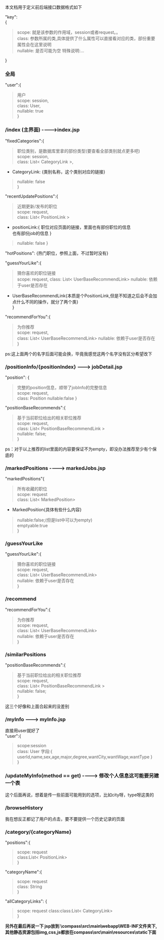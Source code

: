 本文档用于定义前后端接口数据格式如下

"key":  
{   
 > 
 > scope: 就是该参数的作用域，session或者request。。  
 > class: 参数所属的类,具体提供了什么属性可以直接看对应的类，部份重要属性会在这里说明   
 > nullable: 是否可能为空
 > 特殊说明:...
 
}
### 全局
"user":{
 > 用户  
 > scope: session,  
 > class: User,  
 > nullable: true  
}   
### /index (主界面) ---->index.jsp
"fixedCategories":{
 > 职位类别，是数据库里拿的部份类型(要查看全部类别就点更多吧)  
 > scope: session,  
 > class: List< CategoryLink >,  
  - CategoryLink: {类别名称，这个类别对应的链接}  
 > nullable: false  
}  

"recentUpdatePositions":{
 > 近期更新/发布的职位  
 > scope: request,  
 > class: List< PositionLink >
 - positionLink:{
    职位对应页面的链接，里面也有部份职位的信息  
    也有部份job的信息
   }
 > nullable: false
}

"hotPositions": {热门职位，参照上面，不过暂时没有}

"guessYourLike":{  
> 猜你喜欢的职位链接  
> scope: request,
> class: List< UserBaseRecommendLink>
> nullable: 依赖于user是否存在  
- UserBaseRecommendLink{本质是个PositionLink,但是不知道之后会不会加点什么不同的操作，就分了两个类}  
}  

"recommendForYou":{  
> 为你推荐  
> scope: request,  
> class: List< UserBaseRecommendLink>
> nullable: 依赖于user是否存在  
}  

ps:这上面两个的名字后面可能会换，毕竟我感觉这两个名字没有区分希望改下  

### /positionInfo/{positionIndex} ---> jobDetail.jsp
"position": {
> 完整的position信息，顺带了jobInfo的完整信息  
> scope: request,  
> class: Position
> nullable:false
}

"positionBaseRecommends":{  
> 基于当前职位给出的相关职位推荐  
> scope: request,  
> class: List< PositionBaseRecommendLink >  
> nullable: false;  
}

ps：对于以上推荐的list里面的内容要保证不为empty，即没办法推荐至少有个保底的
### /markedPositions ----> markedJobs.jsp
"markedPositions"{
> 所有收藏的职位  
> scope: request  
> class: List< MarkedPosition>  
- MarkedPosition{具体有些什么内容}
> nullable:false;(但是list中可以为empty)  
> emptyable:true  
}

### /guessYourLike
"guessYourLike":{  
> 猜你喜欢的职位链接  
> scope: request,  
> class: List< UserBaseRecommendLink>  
> nullable: 依赖于user是否存在  
}  

### /recommend
"recommendForYou":{  
> 为你推荐  
> scope: request,  
> class: List< UserBaseRecommendLink>  
> nullable: 依赖于user是否存在  
}  

### /similarPositions
"positionBaseRecommends":{  
> 基于当前职位给出的相关职位推荐  
> scope: request,  
> class: List< PositionBaseRecommendLink >  
> nullable: false;  
}

这三个好像和上面合起来的没差别

### /myInfo ---> myInfo.jsp
直接用user就好了  
"user":{
> scope:session  
> class: User
字段:{
    userId,name,sex,age,major,degree,wantCity,wantWage,wantType
}   
}

### /updateMyInfo(method == get) ----> 修改个人信息这可能要另建一个表
这个后面再说，想着是传一些前面可能用到的选项，比如city呀，type呀这类的

### /browseHistory
我在想反正都记了用户的点击，要不要提供一个历史记录的页面

### /category/{categoryName}
"positions":{  
> scope: request  
> class:List< PositionLink>  
}

"categoryName":{  
> scope: request  
> class: String  
}

"allCategoryLinks": {
> scope: request
> class:class:List< CategoryLink>  
}


__另外在最后再说一下 jsp放到 \compass\src\main\webapp\WEB-INF文件夹下, 其他静态资源包括img,css,js都放在compass\src\main\resources\static下面__ 